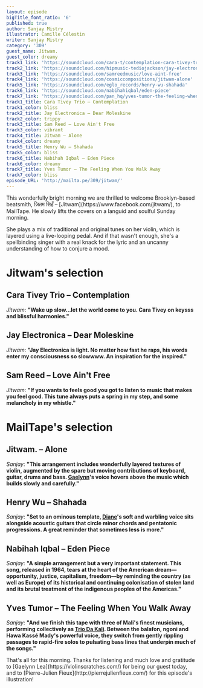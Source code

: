 ```yaml
---
layout: episode
bigTitle_font_ratio: '6'
published: true
author: Sanjay Mistry
illustrator: Camille Célestin
writer: Sanjay Mistry
category: '309'
guest_name: Jitwam.
guest_color: dreamy
track1_link: 'https://soundcloud.com/cara-t/contemplation-cara-tivey-trio'
track2_link: 'https://soundcloud.com/hipmusic-tediojackson/jay-electronica-dear-moleskine'
track3_link: 'https://soundcloud.com/samreedmusic/love-aint-free'
track4_link: 'https://soundcloud.com/cosmiccompositions/jitwam-alone'
track5_link: 'https://soundcloud.com/eglo_records/henry-wu-shahada'
track6_link: 'https://soundcloud.com/nabihahiqbal/eden-piece'
track7_link: 'https://soundcloud.com/pan_hq/yves-tumor-the-feeling-when-you-walk-away-pan-73'
track1_title: Cara Tivey Trio – Contemplation
track1_color: bliss
track2_title: Jay Electronica – Dear Moleskine
track2_color: trippy
track3_title: Sam Reed – Love Ain't Free
track3_color: vibrant
track4_title: Jitwam – Alone
track4_color: dreamy
track5_title: Henry Wu – Shahada
track5_color: bliss
track6_title: Nabihah Iqbal – Eden Piece
track6_color: dreamy
track7_title: Yves Tumor – The Feeling When You Walk Away
track7_color: bliss
episode_URL: 'http://mailta.pe/309/jitwam/'
---
```

<p id="introduction">This wonderfully bright morning we are thrilled to welcome Brooklyn-based beatsmith, ज़ितम सिहँ – [Jitwam](https://www.facebook.com/jitwam/), to MailTape. He slowly lifts the covers on a languid and soulful Sunday morning.</p>
<p>She plays a mix of traditional and original tunes on her violin, which is layered using a live-looping pedal. And if that wasn't enough, she's a spellbinding singer with a real knack for the lyric and an uncanny understanding of how to conjure a mood.</p>


# Jitwam's selection


## Cara Tivey Trio – Contemplation
_Jitwam_: **"**Wake up slow...let the world come to you. Cara Tivey on keysss and blissful harmonies.**"**

## Jay Electronica – Dear Moleskine
_Jitwam_: **"**Jay Electronica is light. No matter how fast he raps, his words enter my consciousness so slowwww. An inspiration for the inspired.**"**

## Sam Reed – Love Ain't Free
_Jitwam_: **"**If you wants to feels good you got to listen to music that makes you feel good. This tune always puts a spring in my step, and some melancholy in my whistle.**"**


# MailTape's selection

## Jitwam. – Alone
_Sanjay_: **"**This arrangement includes wonderfully layered textures of violin, augmented by the spare but moving contributions of keyboard, guitar, drums and bass. [Gaelynn](https://violinscratches.com/)'s voice hovers above the music which builds slowly and carefully.**"**

## Henry Wu – Shahada
_Sanjay_: **"**Set to an ominous template, [Diane](http://dianecluck.info/)'s soft and warbling voice sits alongside acoustic guitars that circle minor chords and pentatonic progressions. A great reminder that sometimes less is more.**"**

## Nabihah Iqbal – Eden Piece
_Sanjay_: **"**A simple arrangement but a very important statement. This song, released in 1964, tears at the heart of the American dream—opportunity, justice, capitalism, freedom—by reminding the country (as well as Europe) of its historical and continuing colonisation of stolen land and its brutal treatment of the indigenous peoples of the Americas.**"**

## Yves Tumor – The Feeling When You Walk Away
_Sanjay_: **"**And we finish this tape with three of Mali's finest musicians, performing collectively as [Trio Da Kali](http://www.triodakali-kronosquartet.com/). Between the  balafon, ngoni and Hawa Kassé Mady's powerful voice, they switch from gently rippling passages to rapid-fire solos to pulsating bass lines that underpin much of the songs.**"**

<p id="outroduction">That's all for this morning. Thanks for listening and much love and gratitude to [Gaelynn Lea](https://violinscratches.com/) for being our guest today, and to [Pierre-Julien Fieux](http://pierrejulienfieux.com/) for this episode's illustration!</p>
